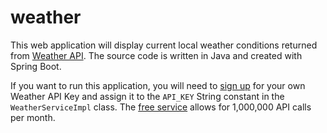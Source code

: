 # weather

This web application will display current local weather conditions returned from [Weather API](https://www.weatherapi.com/). The source code is written in Java and created with
Spring Boot.

If you want to run this application, you will need to [sign up](https://www.weatherapi.com/signup.aspx) for your own Weather API Key and assign it to the `API_KEY` String constant in the `WeatherServiceImpl` class. The [free service](https://www.weatherapi.com/pricing.aspx) allows for 1,000,000 API calls per month.










